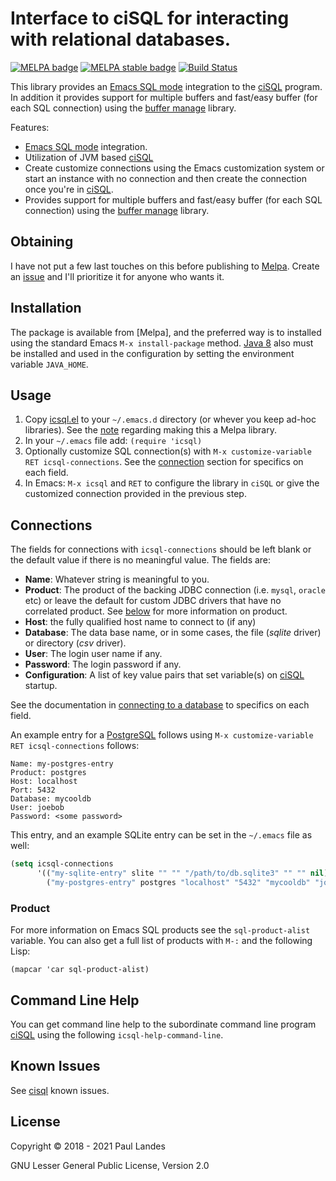 # Interface to ciSQL for interacting with relational databases.

[![MELPA badge][melpa-badge]][melpa-link]
[![MELPA stable badge][melpa-stable-badge]][melpa-stable-link]
[![Build Status][build-badge]][build-link]


This library provides an [Emacs SQL mode] integration to the [ciSQL] program.
In addition it provides support for multiple buffers and fast/easy buffer (for
each SQL connection) using the [buffer manage] library.

Features:

* [Emacs SQL mode] integration.
* Utilization of JVM based [ciSQL]
* Create customize connections using the Emacs customization system or start an
  instance with no connection and then create the connection once you're in
  [ciSQL].
* Provides support for multiple buffers and fast/easy buffer (for each SQL
  connection) using the [buffer manage] library.


## Obtaining

I have not put a few last touches on this before publishing
to [Melpa](https://melpa.org/).  Create
an [issue](https://github.com/plandes/icsql/issues/new) and I'll prioritize it
for anyone who wants it.


## Installation

The package is available from [Melpa], and the preferred way is to installed
using the standard Emacs `M-x install-package` method.  [Java 8] also must be
installed and used in the configuration by setting the environment variable
`JAVA_HOME`.


## Usage

1. Copy [icsql.el](icsql.el) to your `~/.emacs.d` directory (or whever you keep
   ad-hoc libraries).  See the [note](#obtaining) regarding making this a Melpa
   library.
2. In your `~/.emacs` file add: `(require 'icsql)`
3. Optionally customize SQL connection(s) with `M-x customize-variable RET
   icsql-connections`.  See the [connection](#connections) section for
   specifics on each field.
4. In Emacs: `M-x icsql` and `RET` to configure the library in `ciSQL` or give
   the customized connection provided in the previous step.


## Connections

The fields for connections with `icsql-connections` should be left blank or the
default value if there is no meaningful value.  The fields are:

* **Name**: Whatever string is meaningful to you.
* **Product**: The product of the backing JDBC connection (i.e. `mysql`,
  `oracle` etc) or leave the default for custom JDBC drivers that have no
  correlated product.  See [below](#product) for more information on product.
* **Host**: the fully qualified host name to connect to (if any)
* **Database**: The data base name, or in some cases, the file (*sqlite*
  driver) or directory (*csv* driver).
* **User**: The login user name if any.
* **Password**: The login password if any.
* **Configuration**: A list of key value pairs that set variable(s) on [ciSQL] startup.

See the documentation in [connecting to a database] to specifics on each field.

An example entry for a [PostgreSQL] follows using
`M-x customize-variable RET icsql-connections` follows:
```bluespec
Name: my-postgres-entry
Product: postgres
Host: localhost
Port: 5432
Database: mycooldb
User: joebob
Password: <some password>
```

This entry, and an example SQLite entry can be set in the `~/.emacs` file as
well:
```lisp
(setq icsql-connections
      '(("my-sqlite-entry" slite "" "" "/path/to/db.sqlite3" "" "" nil)
        ("my-postgres-entry" postgres "localhost" "5432" "mycooldb" "joebob" "some password" nil)))
```


### Product

For more information on Emacs SQL products see the `sql-product-alist`
variable.  You can also get a full list of products with `M-:` and the following Lisp:
```emacs-lisp
(mapcar 'car sql-product-alist)
```


## Command Line Help

You can get command line help to the subordinate command line program [ciSQL]
using the following `icsql-help-command-line`.


## Known Issues

See [cisql](https://github.com/plandes/cisql#known-issues) known issues.


## License

Copyright © 2018 - 2021 Paul Landes

GNU Lesser General Public License, Version 2.0


<!-- links -->

[melpa-link]: https://melpa.org/#/icsql
[melpa-stable-link]: https://stable.melpa.org/#/icsql
[melpa-badge]: https://melpa.org/packages/icsql-badge.svg
[melpa-stable-badge]: https://stable.melpa.org/packages/icsql-badge.svg
[build-badge]: https://github.com/plandes/icsql/workflows/CI/badge.svg
[build-link]: https://github.com/plandes/icsql/actions

[Emacs SQL mode]: https://www.emacswiki.org/emacs/SqlMode
[ciSQL]: https://github.com/plandes/cisql
[buffer manage]: https://github.com/plandes/buffer-manage
[connecting to a database]: https://github.com/plandes/cisql#connecting-to-a-database
[PostgreSQL]: https://www.postgresql.org
[Java 8]: https://www.java.com/en/download/help/java8.html

